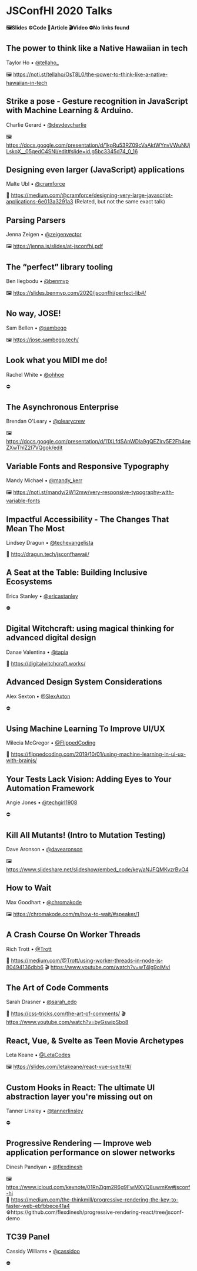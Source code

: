 # JSConfHI 2020 Talks
**🖼Slides ⚙️Code 📝Article 🎬Video ⛔️No links found**

## The power to think like a Native Hawaiian in tech 
Taylor Ho • [@tellaho_](https://twitter.com/tellaho_)

🖼 https://noti.st/tellaho/OsT8L0/the-power-to-think-like-a-native-hawaiian-in-tech

## Strike a pose - Gesture recognition in JavaScript with Machine Learning & Arduino.
Charlie Gerard • [@devdevcharlie](https://twitter.com/devdevcharlie)

🖼 https://docs.google.com/presentation/d/1kgRu53RZ09cVaAktWYnvVWuNUjLskoX__05qedC4SNI/edit#slide=id.g5bc3345d74_0_16

## Designing even larger (JavaScript) applications 
Malte Ubl • [@cramforce](https://twitter.com/cramforce)

📝 https://medium.com/@cramforce/designing-very-large-javascript-applications-6e013a3291a3
(Related, but not the same exact talk)

## Parsing Parsers
Jenna Zeigen • [@zeigenvector](https://twitter.com/zeigenvector)

🖼 https://jenna.is/slides/at-jsconfhi.pdf

## The “perfect” library tooling
Ben Ilegbodu • [@benmvp](https://twitter.com/benmvp)

🖼 https://slides.benmvp.com/2020/jsconfhi/perfect-lib#/

## No way, JOSE!
Sam Bellen • [@sambego](https://twitter.com/sambego)

🖼 https://jose.sambego.tech/

## Look what you MIDI me do!
Rachel White • [@ohhoe](https://twitter.com/ohhoe)

⛔️ 

## The Asynchronous Enterprise
Brendan O'Leary • [@olearycrew](https://twitter.com/olearycrew)

🖼  https://docs.google.com/presentation/d/11XLfdSAnWDla9gQEZIrv5E2Fh4qeZXwThlZ2I7VQgok/edit

## Variable Fonts and Responsive Typography
Mandy Michael • [@mandy_kerr](https://twitter.com/mandy_kerr)

🖼 https://noti.st/mandy/2W12mw/very-responsive-typography-with-variable-fonts

## Impactful Accessibility - The Changes That Mean The Most
Lindsey Dragun • [@techevangelista](https://twitter.com/techevangelista)

📝 http://dragun.tech/jsconfhawaii/

## A Seat at the Table: Building Inclusive Ecosystems
Erica Stanley • [@ericastanley](https://twitter.com/ericastanley)

⛔️

## Digital Witchcraft: using magical thinking for advanced digital design
Danae Valentina • [@tapia](https://twitter.com/tapia)

📝 https://digitalwitchcraft.works/

## Advanced Design System Considerations
Alex Sexton • [@SlexAxton](https://twitter.com/SlexAxton)

⛔️

## Using Machine Learning To Improve UI/UX
Milecia McGregor • [@FlippedCoding](https://twitter.com/FlippedCoding)

📝 https://flippedcoding.com/2019/10/01/using-machine-learning-in-ui-ux-with-brainjs/

## Your Tests Lack Vision: Adding Eyes to Your Automation Framework
Angie Jones • [@techgirl1908](https://twitter.com/techgirl1908)

⛔️

## Kill All Mutants! (Intro to Mutation Testing)
Dave Aronson • [@davearonson](https://twitter.com/davearonson)

🖼 https://www.slideshare.net/slideshow/embed_code/key/aNJFQMKvzrBvO4

## How to Wait
Max Goodhart • [@chromakode](https://twitter.com/chromakode)

🖼 https://chromakode.com/m/how-to-wait/#speaker/1

## A Crash Course On Worker Threads
Rich Trott • [@Trott](https://twitter.com/Trott)

📝 https://medium.com/@Trott/using-worker-threads-in-node-js-80494136dbb6
🎬 https://www.youtube.com/watch?v=wT4lg9oiMvI

## The Art of Code Comments
Sarah Drasner • [@sarah_edo](https://twitter.com/sarah_edo)

📝 https://css-tricks.com/the-art-of-comments/
🎬 https://www.youtube.com/watch?v=byGswipSbo8

## React, Vue, & Svelte as Teen Movie Archetypes
Leta Keane • [@LetaCodes](https://twitter.com/LetaCodes)

🖼 https://slides.com/letakeane/react-vue-svelte/#/

## Custom Hooks in React: The ultimate UI abstraction layer you're missing out on
Tanner Linsley • [@tannerlinsley](https://twitter.com/tannerlinsley)

⛔️

## Progressive Rendering — Improve web application performance on slower networks
Dinesh Pandiyan • [@flexdinesh](https://twitter.com/flexdinesh)

🖼 https://www.icloud.com/keynote/01RnZigm2R6g9FwMXVQ8uwmKw#jsconf-hi  
📝 https://medium.com/the-thinkmill/progressive-rendering-the-key-to-faster-web-ebfbbece41a4  
⚙️https://github.com/flexdinesh/progressive-rendering-react/tree/jsconf-demo

## TC39 Panel
Cassidy Williams • [@cassidoo](https://twitter.com/cassidoo)

⛔️
